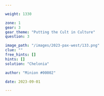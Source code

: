 ```yaml
---

weight: 1330

zone: 1
gear: 3
gear_theme: "Putting the Cult in Culture"
question: 3

image_path: "/images/2023-pax-west/133.png"
clue: ""
free_hints: []
hints: []
solution: "Chelonia"

author: "Minion #00002"

date: 2023-09-01

---
```


